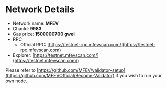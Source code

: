 # Network Details

* Network name: **MFEV**
* ChanId: **9983**
* Gas price: **1500000700 gwei**
* RPC
  * Official RPC: [https://testnet-rpc.mfevscan.com/](https://testnet-rpc.mfevscan.com)​
* Explorer: [https://testnet.mfevscan.com/](https://testnet.mfevscan.com/)​

Please refer to [https://github.com/MFEV/validator-setup](https://github.com/MFEVOfficial/Become-Validator) if you wish to run your own node.
